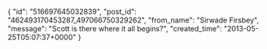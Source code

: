  {
   "id": "516697645032839",
   "post_id": "462493170453287_497066750329262",
   "from_name": "Sirwade Firsbey",
   "message": "Scott is there where it all begins?",
   "created_time": "2013-05-25T05:07:37+0000"
 }
